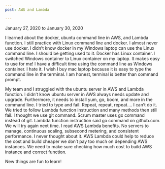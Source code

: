 ```yaml
---
post: AWS and Lambda

---
```


January 27, 2020 to January 30, 2020

I learned about the docker, ubuntu command line in AWS, and Lambda function. I still practice with Linux command line and docker. I almost never use docker. I didn’t know docker in my Windows laptop can use the Linux command line. I should be getting used to it. Docker has Linux container. I switched Windows container to Linux container on my laptop. It makes easy to use for me! I have a difficult time using the command line as Windows container. I hate it. I wish I buy mac laptop because it is easy to type the command line in the terminal. I am honest, terminal is better than command prompt. 

My team and I struggled with the ubuntu server in AWS and Lambda function. I didn’t know ubuntu server in AWS always needs update and upgrade. Furthermore, it needs to install yum, go, boom, and more in the command line. I tried to type and fail. Repeat, repeat, repeat…. I can’t do it. We tried to follow Lambda function instruction and many methods then still fail. I thought we use git command. Scrum master uses go command instead of git. Lambda function instruction said go command on github.com. We will try again next time. I read AWS Lambda benefits. No servers to manage, continuous scaling, subsecond metering, and consistent performance. I never thought about it. AWS Lambda could help to reduce the cost and build cheaper we don’t pay too much on depending AWS instances. We need to make sure checking how much cost to build AWS instance and correct function.

New things are fun to learn!
